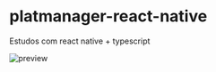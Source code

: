 # platmanager-react-native
Estudos com react native + typescript

![preview](https://user-images.githubusercontent.com/67908082/141107541-877b0aeb-c083-4b6e-b511-c62c20ad4ad2.png)
